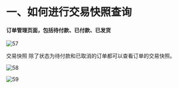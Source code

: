 # 一、如何进行交易快照查询

#### 订单管理页面，包括待付款、已付款、已发货

![57](http://tradeany-test.oss-cn-qingdao.aliyuncs.com/2020/10/13/MjAyMDEwMTMwOTQzMzYxMDI=.png)

交易快照 除了状态为待付款和已取消的订单都可以查看订单的交易快照。

![58](http://tradeany-test.oss-cn-qingdao.aliyuncs.com/2020/10/13/MjAyMDEwMTMwOTQ1MjUxNTg=.png)

![59](http://tradeany-test.oss-cn-qingdao.aliyuncs.com/2020/10/12/MjAyMDEwMTIwOTM1Mjk1OQ==.png)
